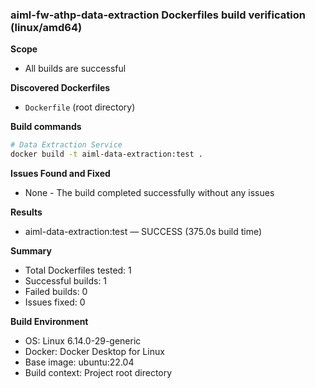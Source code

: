 ### aiml-fw-athp-data-extraction Dockerfiles build verification (linux/amd64)

**Scope**
- All builds are successful

**Discovered Dockerfiles**
- `Dockerfile` (root directory)

**Build commands**
```bash
# Data Extraction Service
docker build -t aiml-data-extraction:test .
```

**Issues Found and Fixed**
- None - The build completed successfully without any issues

**Results**
- aiml-data-extraction:test — SUCCESS (375.0s build time)

**Summary**
- Total Dockerfiles tested: 1
- Successful builds: 1
- Failed builds: 0
- Issues fixed: 0

**Build Environment**
- OS: Linux 6.14.0-29-generic
- Docker: Docker Desktop for Linux
- Base image: ubuntu:22.04
- Build context: Project root directory
